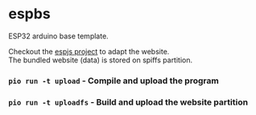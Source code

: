 # espbs

ESP32 arduino base template.<br/>

Checkout the [espjs project](https://github.com/Lillifee/espjs) to adapt the website.<br/>
The bundled website (data) is stored on spiffs partition. <br/>

### `pio run -t upload` - Compile and upload the program
### `pio run -t uploadfs` - Build and upload the website partition

